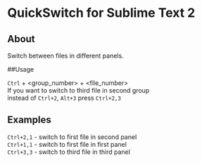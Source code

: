 # QuickSwitch for Sublime Text 2

## About

Switch between files in different panels.


##Usage

`Ctrl` + \<group_number\> + \<file_number\><br>
If you want to switch to third file in second group<br>
instead of `Ctrl+2`, `Alt+3` press `Ctrl+2,3`


## Examples
`Ctrl+2,1` - switch to first file in second panel<br>
`Ctrl+1,1` - switch to first file in first panel<br>
`Ctrl+3,3` - switch to third file in third panel
